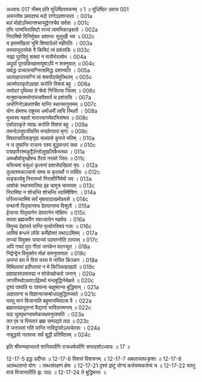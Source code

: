 अध्यायः 017
भीमम् प्रति युधिष्ठिरवचनम् ॥ 1 ॥
युधिष्ठिर उवाच 	001  
असन्तोषः प्रमादश्च मदो रागोऽप्रशान्तता ।	001a  
बलं मोहोऽभिमानश्चाप्युद्वेगश्चैव सर्वशः ॥	001c  
एभिः पाप्मभिराविष्टो राज्यं त्वमभिकाङ्क्षसे ।	002a  
निरामिषो विनिर्मुक्तः प्रशान्तः सुसुखी भव ॥	002c  
य इमामखिलां भूमिं शिष्यादेको महीपतिः ।	003a  
तस्याप्युदरमेकं वै किमिदं त्वं प्रशंससि ॥	003c  
नाह्ना पूरयितुं शक्यां न मासैर्भरतर्षभ ।	004a  
अपूर्यां पूरयन्निच्छामायुषाऽपि न शक्नुयात् ॥	004c  
यथेद्धः प्रज्वलत्यग्निरसमिद्धः प्रशाम्यति ।	005a  
अल्पाहारतयाग्निं त्वं शमयौदर्यमुत्थितम् ॥	005c  
आत्मोदरकृतेऽप्राज्ञः करोति विशसं बहु ।	006a  
जयोदरं पृथिव्या ते श्रेयो निर्जितया जितम् ॥	006c  
मानुषान्कामभोगांस्त्वमैश्वर्यं च प्रशंससि ।	007a  
अभोगिनोऽबलाश्चैव यान्ति स्थानमनुत्तमम् ॥	007c  
योगः क्षेमश्च राष्ट्रस्य धर्माधर्मौ त्वयि स्थितौ ।	008a  
मुच्यस्व महतो भारात्त्यागमेवाभिसंश्रय ॥	008c  
एकोदरकृते व्याघ्रः करोति विशसं बहु ।	009a  
तमन्येऽप्युपजीवन्ति मन्दवेगतरा मृगाः ॥	009c  
विषयान्प्रतिसङ्गृह्य सन्न्यासे कुरुते मतिम् ।	010a  
न च तुष्यन्ति राजानः पश्य बुद्ध्यन्तरं यथा ॥	010c  
पत्राहारैरश्मकुट्टैर्दन्तोलूखलिकैस्तथा ।	011a  
अब्भक्षैर्वायुभक्षैश्च तैरयं नरको जितः ॥	011c  
यस्त्विमां वसुधां कृत्स्नां प्रशासेदखिलां नृपः ।	012a  
तुल्याश्मकाञ्चनो यश्च स कृतार्थो न पार्थिवः ॥	012c  
सङ्कल्पेषु निरारम्भो निराशीर्निर्ममो भव ।	013a  
अशोकं स्थानमातिष्ठ इह चामुत्र चाव्ययम् ॥	013c  
निरामिषा न शोचन्ति शोचन्ति त्वामिषैषिणः ।	014a  
परित्यज्यामिषं सर्वं मृषावादात्प्रमोक्ष्यसे ॥	014c  
पन्थानौ पितृयानश्च देवयानश्च विश्रुतौ ।	015a  
ईजानाः पितृयानेन देवयानेन मोक्षिणः ॥	015c  
तपसा ब्रह्मचर्येण स्वाध्यायेन महर्षयः ।	016a  
विमुच्य देहांस्ते यान्ति मृत्योरविषयं गताः ॥	016c  
आमिषं बन्धनं लोके कर्मेहोक्तं तथाऽऽमिषम् ।	017a  
ताभ्यां विमुक्तः पापाभ्यां पदमाप्नोति तत्परम् ॥	017c  
अपि गाथां पुरा गीतां जनकेन वदन्त्युत ।	018a  
निर्द्वन्द्वेन विमुक्तेन मोक्षं समनुपश्यता ॥	018c  
अनन्तं बत मे वित्तं यस्य मे नास्ति किञ्चन ।	019a  
मिथिलायां प्रदीप्तायां न मे किञ्चित्प्रदह्यते ॥	019c  
प्रज्ञाप्रासादमारुह्य न शोचेच्छोचतो जनान् ।	020a  
जगतीस्थोऽथवाऽद्रिस्थो मन्दबुद्धिर्नचेक्षते ॥	020c  
दृश्यं पश्यति यः पश्यन्स चक्षुष्मान्स बुद्धिमान् ।	021a  
अज्ञातानां च विज्ञानात्सम्बोधाद्बुद्धिरुच्यते ॥	021c  
यस्तु मानं विजानाति बहुमानमियात्स वै ।	022a  
ब्रह्मभावप्रभूतानां वैद्यानां भावितात्मनाम् ॥	022c  
यदा भूतपृथग्भावमेकस्थमनुपश्यति ।	023a  
तत एव च विस्तारं ब्रह्म सम्पद्यते तदा ॥	023c  
ते जनास्तां गतिं यान्ति नाविद्वांसोऽल्पचेतसः ।	024a  
नाबुद्धयो नातपसः सर्वं बुद्धौ प्रतिष्ठितम् ॥ 	024c  

इति श्रीमन्महाभारते शान्तिपर्वणि राजधर्मपर्वणि सप्तदशोऽध्यायः ॥ 17 ॥

12-17-5 इद्धः प्रदीप्तः ॥ 12-17-6 विशसं विशसनम् ॥ 12-17-7 अबलास्तपःकृशाः ॥ 12-17-8 अलब्धलाभो योगः । लब्धसंरक्षणं क्षेमः ॥ 12-17-21 दृश्यं द्रष्टुं योग्यं कर्तव्यमकर्तव्यं च ॥ 12-17-22 यस्तु वाचं विजानातीति झ. पाठः ॥ 12-17-24 ते बुद्धिमन्तः ॥
